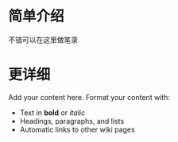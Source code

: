 # 简单介绍 #

不错可以在这里做笔录


# 更详细 #

Add your content here.  Format your content with:
  * Text in **bold** or _italic_
  * Headings, paragraphs, and lists
  * Automatic links to other wiki pages
